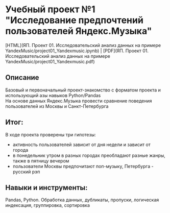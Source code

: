 # Учебный проект №1<BR> "Исследование предпочтений пользователей Яндекс.Музыка"

[HTML](ЯП. Проект 01. Исследовательский анализ данных на примере YandexMusic/project01_Yandexmusic.ipynb) | [PDF](ЯП. Проект 01. Исследовательский анализ данных на примере YandexMusic/project01_Yandexmusic.pdf)

## Описание

Базовый и первоначальный проект-знакомство с форматом проекта и использующий азы навыков Python/Pandas  
На основе данных Яндекс.Музыка провести сравнение поведения пользователей из Москвы и Санкт-Петербурга


## Итог:
В ходе проекта проверены три гипотезы:
* активность пользователей зависит от дня недели и зависит от города
* в понедельник утром в разных городах преобладают разные жанры, также в пятницу вечером
* пользователи Москвы предпочитают поп-музыку, Петербурга - русский рэп


## Навыки и инструменты:
Pandas, Python. Обработка данных, дубликаты, пропуски, логическая индексация, группировка, сортировка
